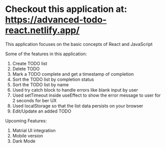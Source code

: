 # Checkout this application at: https://advanced-todo-react.netlify.app/

This application focuses on the basic concepts of React and JavaScript

Some of the features in this application:
1. Create TODO list
2. Delete TODO
3. Mark a TODO complete and get a timestamp of completion
4. Sort the TODO list by completion status
5. Sort the TODO list by name
6. Used try catch block to handle errors like blank input by user
7. Used setTimeout inside useEffect to show the error message to user for 2 seconds for ber UX
8. Used localStorage so that the list data persists on your browser
9. Edit/Update an added TODO

Upcoming Features:
1. Matrial UI integration
2. Mobile version
3. Dark Mode
